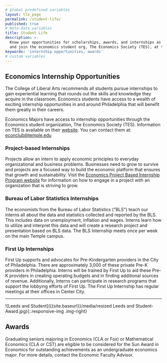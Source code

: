 ```yaml
---
# global predefined variables
layout: tla_page
permalink: /student-life/
published: true
# meta-data variables
title: Student Life
description: >-
  Know your opportunities for scholarships, awards, and internships as an Economics student at Temple University,
  and join the economics student org, The Economics Society (TES), at the College of Liberal Arts.
keywords: 'internship opportunities, awards'
# custom variables
---
```

## Economics Internship Opportunities
The College of Liberal Arts recommends all students pursue internships to gain experiential learning that rounds out the skills and knowledge they acquire in the classroom. Economics students have access to a wealth of exciting internship opportunities in and around Philadelphia that will benefit them greatly in their careers.

Economics Majors have access to internship opportunities through the Economics student organization, The Economics Society (TES). Information on TES is available on their [website](https://econclub.wordpress.com). You can contact them at: [econclub@temple.edu](mailto:econclub@temple.edu)

### Project-based Internships
Projects allow an intern to apply economic principles to everyday organizational and business problems.  Businesses need to grow to survive and projects are a focused way to build the economic platform that ensures that growth and sustainability. Visit the [Economics Project Based Internship Program website](https://sites.temple.edu/economicsinternships/) for information on how to engage in a project with an organization that is striving to grow.

### Bureau of Labor Statistics Internships
The economists from the Bureau of Labor Statistics ("BLS") teach our interns all about the data and statistics collected and reported by the BLS. This includes data on unemployment, inflation and wages. Interns learn how to utilize and interpret this data and will create a research project and presentation based on BLS data. The BLS Internship meets once per week on the main Temple campus.

### First Up Internships
First Up supports and advocates for Pre-Kindergarten providers in the City of Philadelphia. There are approximately 3,000 of these private Pre-K providers in Philadelphia. Interns will be trained by First Up to aid these Pre-K providers in creating operating budgets and in finding additional sources of revenue. Additionally, Interns can participate in research programs that support the lobbying efforts of First Up. The First Up Internship has regular meetings at their offices in Center City.

___

![Leeds and Student]({{site.baseurl}}/media/resized Leeds and Student- Award.jpg){:.responsive-img .img-right}
## Awards
Graduating seniors majoring in Economics (CLA or Fox) or Mathematical Economics (CLA or CST) are eligible to be considered for the Sun Award in Economics for outstanding achievements as an undergraduate economics major. For more details, contact the Economic Faculty Advisor.
